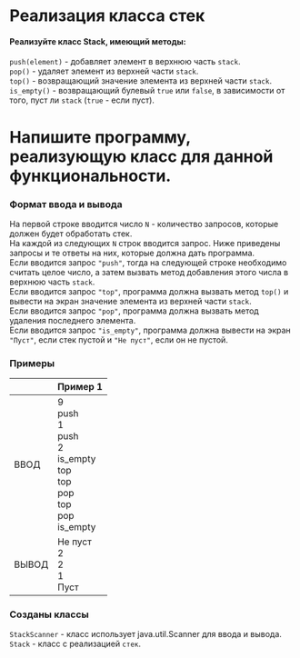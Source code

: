 

# Реализация класса стек

#### Реализуйте класс Stack, имеющий методы:

`push(element)` - добавляет элемент в верхнюю часть `stack`. <br>
`pop()` - удаляет элемент из верхней части `stack`.<br>
`top()` - возвращающий значение элемента из верхней части `stack`.<br>
`is_empty()` - возвращающий булевый `true` или `false`, в зависимости от того, пуст ли `stack` (`true` - если пуст).<br>

# Напишите программу, реализующую класс для данной функциональности.

### Формат ввода и вывода

На первой строке вводится число `N` - количество запросов, которые должен будет обработать стек.<br>
На каждой из следующих `N` строк вводится запрос. Ниже приведены запросы и те ответы на них, которые должна дать программа.<br>
Если вводится запрос `"push"`, тогда на следующей строке необходимо считать целое число, а затем вызвать метод добавления этого
числа в верхнюю часть `stack`.<br>
Если вводится запрос `"top"`, программа должна вызвать метод `top()` и вывести на экран значение элемента из верхней части `stack`.<br>
Если вводится запрос `"pop"`, программа должна вызвать метод удаления последнего элемента.<br>
Если вводится запрос `"is_empty"`, программа должна вывести на экран `"Пуст"`, если стек пустой и `"Не пуст"`, если он не пустой.<br>

### Примеры

|        | Пример 1                                                                               | 
|--------|----------------------------------------------------------------------------------------|
| ВВОД   | 9<br>push<br>1<br>push<br>2<br>is_empty<br>top<br>top<br>pop<br>top<br>pop<br>is_empty | 
| ВЫВОД  | Не пуст<br>2<br>2<br>1<br>Пуст                                                         | 


### Созданы классы

`StackScanner` - класс использует java.util.Scanner для ввода и вывода. <br>
`Stack` - класс с реализацией `стек`.
